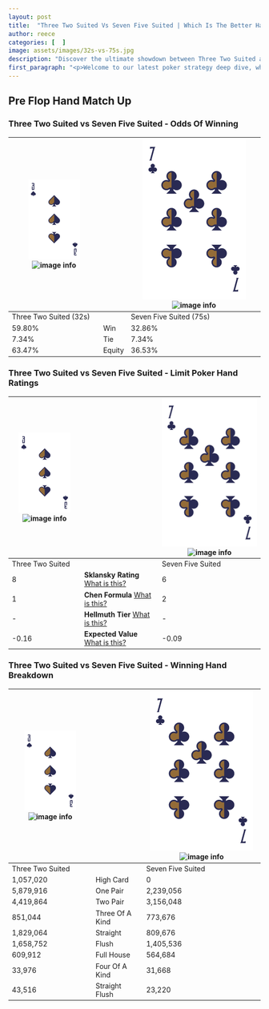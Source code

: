```yaml
---
layout: post
title:  "Three Two Suited Vs Seven Five Suited | Which Is The Better Hand In Poker? A Complete Guide"
author: reece
categories: [  ]
image: assets/images/32s-vs-75s.jpg
description: "Discover the ultimate showdown between Three Two Suited and Seven Five Suited in poker! Uncover the odds, strategies, and scenarios where one hand triumphs over the other. Get ready to up your poker game with this thrilling analysis."
first_paragraph: "<p>Welcome to our latest poker strategy deep dive, where we're pitting two distinct hands against each other in a high-stakes showdown: Three Two Suited vs Seven Five Suited.</p><p>In the dynamic world of poker, every decision counts, and knowing which hand holds the upper hand is key to your success at the table.</p><p>In this article, we'll dissect these two hands, explore the scenarios where one dominates the other, and equip you with the knowledge to make strategic choices that can tip the odds in your favor.</p><p>Get ready to unravel the intriguing dynamics of these poker hands and elevate your game to new heights.</p>"
---
```




[comment]: # (sp0)

## Pre Flop Hand Match Up

<div class="table hand-ratings" markdown="1"> 



### Three Two Suited vs Seven Five Suited - Odds Of Winning


    
| ![image info](assets/images/hand1/3.png) ![image info](assets/images/hand1/2s.png) |  | ![image info](assets/images/hand2/7.png) ![image info](assets/images/hand2/5s.png) |
| -------- | -------- | -------- |
| Three Two Suited (32s) |  | Seven Five Suited (75s) |
| 59.80% | Win | 32.86% |
| 7.34% | Tie | 7.34% |
| 63.47% | Equity | 36.53% |




[comment]: # (sp1)



### Three Two Suited vs Seven Five Suited - Limit Poker Hand Ratings


    
| ![image info](assets/images/hand1/3.png) ![image info](assets/images/hand1/2s.png) |  | ![image info](assets/images/hand2/7.png) ![image info](assets/images/hand2/5s.png) |
| -------- | -------- | -------- |
| Three Two Suited |  | Seven Five Suited |
| 8 | **Sklansky Rating** [What is this?](/sklansky-rating-explained) | 6 |
| 1 | **Chen Formula** [What is this?](/chen-formula-explained) | 2 |
| - | **Hellmuth Tier** [What is this?](/Hellmuth-tier-explained) | - |
| -0.16 | **Expected Value** [What is this?](/expected-value-explained) | -0.09 |




[comment]: # (sp2)



### Three Two Suited vs Seven Five Suited - Winning Hand Breakdown


    
| ![image info](assets/images/hand1/3.png) ![image info](assets/images/hand1/2s.png) |  | ![image info](assets/images/hand2/7.png) ![image info](assets/images/hand2/5s.png) |
| -------- | -------- | -------- |
| Three Two Suited |  | Seven Five Suited |
| 1,057,020 | High Card | 0 |
| 5,879,916 | One Pair | 2,239,056 |
| 4,419,864 | Two Pair | 3,156,048 |
| 851,044 | Three Of A Kind | 773,676 |
| 1,829,064 | Straight | 809,676 |
| 1,658,752 | Flush | 1,405,536 |
| 609,912 | Full House | 564,684 |
| 33,976 | Four Of A Kind | 31,668 |
| 43,516 | Straight Flush | 23,220 |




[comment]: # (sp3)



</div>

[comment]: # (sp4)



[comment]: # (sp5)


